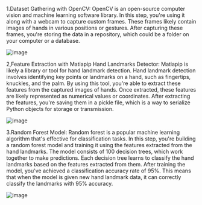 
1.Dataset Gathering with OpenCV: OpenCV is an open-source computer vision and machine learning software library. In this step, you're using it along with a webcam to capture custom frames. These frames likely contain images of hands in various positions or gestures. After capturing these frames, you're storing the data in a repository, which could be a folder on your computer or a database.

![image](https://github.com/JayaPradhi/Tamil_sign_language/assets/127920413/3910af09-8229-4b80-b27d-cb0ffd54d8fa)


2,Feature Extraction with Matiapip Hand Landmarks Detector: Matiapip is likely a library or tool for hand landmark detection. Hand landmark detection involves identifying key points or landmarks on a hand, such as fingertips, knuckles, and the palm. By using this tool, you're able to extract these features from the captured images of hands. Once extracted, these features are likely represented as numerical values or coordinates. After extracting the features, you're saving them in a pickle file, which is a way to serialize Python objects for storage or transmission.


![image](https://github.com/JayaPradhi/Tamil_sign_language/assets/127920413/cba5cace-1770-4758-86c7-1cb047d23e51)



3.Random Forest Model: Random forest is a popular machine learning algorithm that's effective for classification tasks. In this step, you're building a random forest model and training it using the features extracted from the hand landmarks. The model consists of 100 decision trees, which work together to make predictions. Each decision tree learns to classify the hand landmarks based on the features extracted from them. After training the model, you've achieved a classification accuracy rate of 95%. This means that when the model is given new hand landmark data, it can correctly classify the landmarks with 95% accuracy.

![image](https://github.com/JayaPradhi/Tamil_sign_language/assets/127920413/b1d9daad-5810-420f-a119-c28feb65484e)

